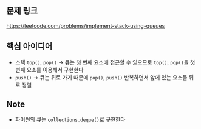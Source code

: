 ## 문제 링크
https://leetcode.com/problems/implement-stack-using-queues

## 핵심 아이디어
- 스택 `top()`, `pop()` -> 큐는 첫 번째 요소에 접근할 수 있으므로 `top()`, `pop()`을 첫 번째 요소를 이용해서 구현한다
- `push()` -> 큐는 뒤로 가기 때문에 `pop()`, `push()` 반복하면서 앞에 있는 요소들 뒤로 정렬

## Note
- 파이썬의 큐는 `collections.deque()`로 구현한다